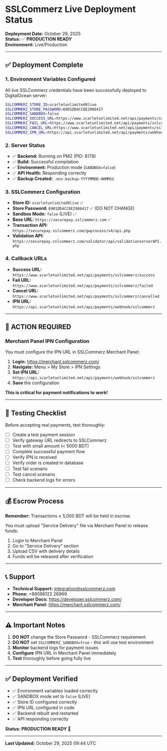 # SSLCommerz Live Deployment Status

**Deployment Date:** October 29, 2025  
**Status:** ✅ **PRODUCTION READY**  
**Environment:** Live/Production

---

## ✅ **Deployment Complete**

### **1. Environment Variables Configured**

All live SSLCommerz credentials have been successfully deployed to DigitalOcean server:

```bash
SSLCOMMERZ_STORE_ID=scarletunlimited0live
SSLCOMMERZ_STORE_PASSWORD=6901DD4CC8E2986417
SSLCOMMERZ_SANDBOX=false
SSLCOMMERZ_SUCCESS_URL=https://www.scarletunlimited.net/api/payments/sslcommerz/success
SSLCOMMERZ_FAIL_URL=https://www.scarletunlimited.net/api/payments/sslcommerz/failed
SSLCOMMERZ_CANCEL_URL=https://www.scarletunlimited.net/api/payments/sslcommerz/cancelled
SSLCOMMERZ_IPN_URL=https://api.scarletunlimited.net/api/payments/webhook/sslcommerz
```

### **2. Server Status**

- ✅ **Backend:** Running on PM2 (PID: 8178)
- ✅ **Build:** Successful compilation
- ✅ **Environment:** Production mode (`SANDBOX=false`)
- ✅ **API Health:** Responding correctly
- ✅ **Backup Created:** `.env.backup-YYYYMMDD-HHMMSS`

### **3. SSLCommerz Configuration**

- **Store ID:** `scarletunlimited0live` ✅
- **Store Password:** `6901DD4CC8E2986417` ✅ (DO NOT CHANGE)
- **Sandbox Mode:** `false` (LIVE) ✅
- **Base URL:** `https://securepay.sslcommerz.com` ✅
- **Transaction API:** `https://securepay.sslcommerz.com/gwprocess/v4/api.php`
- **Validation API:** `https://securepay.sslcommerz.com/validator/api/validationserverAPI.php`

### **4. Callback URLs**

- **Success URL:** `https://www.scarletunlimited.net/api/payments/sslcommerz/success`
- **Fail URL:** `https://www.scarletunlimited.net/api/payments/sslcommerz/failed`
- **Cancel URL:** `https://www.scarletunlimited.net/api/payments/sslcommerz/cancelled`
- **IPN URL:** `https://api.scarletunlimited.net/api/payments/webhook/sslcommerz`

---

## 🚨 **ACTION REQUIRED**

### **Merchant Panel IPN Configuration**

You must configure the IPN URL in SSLCommerz Merchant Panel:

1. **Login:** https://merchant.sslcommerz.com/
2. **Navigate:** Menu > My Store > IPN Settings
3. **Set IPN URL:** `https://api.scarletunlimited.net/api/payments/webhook/sslcommerz`
4. **Save** the configuration

**This is critical for payment notifications to work!**

---

## 🧪 **Testing Checklist**

Before accepting real payments, test thoroughly:

- [ ] Create a test payment session
- [ ] Verify gateway URL redirects to SSLCommerz
- [ ] Test with small amount (< 5000 BDT)
- [ ] Complete successful payment flow
- [ ] Verify IPN is received
- [ ] Verify order is created in database
- [ ] Test fail scenario
- [ ] Test cancel scenario
- [ ] Check backend logs for errors

---

## 💰 **Escrow Process**

**Remember:** Transactions ≥ 5,000 BDT will be held in escrow.

You must upload "Service Delivery" file via Merchant Panel to release funds:
1. Login to Merchant Panel
2. Go to "Service Delivery" section
3. Upload CSV with delivery details
4. Funds will be released after verification

---

## 📞 **Support**

- **Technical Support:** integration@sslcommerz.com
- **Phone:** +88096122 26969
- **Developer Docs:** https://developer.sslcommerz.com/
- **Merchant Panel:** https://merchant.sslcommerz.com/

---

## ⚠️ **Important Notes**

1. **DO NOT** change the Store Password - SSLCommerz requirement
2. **DO NOT** set `SSLCOMMERZ_SANDBOX=true` - this will use test environment
3. **Monitor** backend logs for payment issues
4. **Configure** IPN URL in Merchant Panel immediately
5. **Test** thoroughly before going fully live

---

## ✅ **Deployment Verified**

- ✅ Environment variables loaded correctly
- ✅ SANDBOX mode set to `false` (LIVE)
- ✅ Store ID configured correctly
- ✅ IPN URL configured in code
- ✅ Backend rebuilt and restarted
- ✅ API responding correctly

**Status: PRODUCTION READY** 🚀

---

**Last Updated:** October 29, 2025 09:44 UTC

